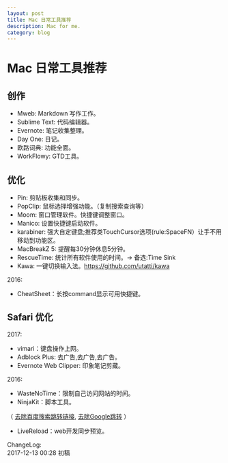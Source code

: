 ```yaml
---
layout: post
title: Mac 日常工具推荐
description: Mac for me.
category: blog
---
```


# Mac 日常工具推荐


## 创作
* Mweb: Markdown 写作工作。
* Sublime Text: 代码编辑器。
* Evernote: 笔记收集整理。
* Day One: 日记。
* 欧路词典: 功能全面。
* WorkFlowy: GTD工具。

## 优化
* Pin: 剪贴板收集和同步。
* PopClip: 鼠标选择增强功能。（复制搜索查询等）
* Moom: 窗口管理软件。快捷键调整窗口。
* Manico: 设置快捷键启动软件。
* karabiner: 强大自定键盘;推荐类TouchCursor选项(rule:SpaceFN）让手不用移动到功能区。
* MacBreakZ 5: 提醒每30分钟休息5分钟。
* RescueTime: 统计所有软件使用的时间。→ 备选:Time Sink
* Kawa: 一键切换输入法。https://github.com/utatti/kawa


2016:

* CheatSheet：长按command显示可用快捷键。


## Safari 优化
2017:

* vimari：键盘操作上网。
* Adblock Plus: 去广告,去广告,去广告。
* Evernote Web Clipper: 印象笔记剪藏。


2016:  

* WasteNoTime：限制自己访问网站的时间。
* NinjaKit：脚本工具。

（ [去除百度搜索跳转链接](https://greasyfork.org/zh-CN/scripts/11915-remove-the-jump-link-in-baidu/),
[去除Google跳转](https://greasyfork.org/zh-CN/scripts/14150-google-%E7%BB%95%E8%BF%87%E6%90%9C%E7%B4%A2%E7%BB%93%E6%9E%9C%E7%BD%91%E9%A1%B5%E9%93%BE%E6%8E%A5%E9%87%8D%E5%AE%9A%E5%90%91
) ）
* LiveReload：web开发同步预览。

ChangeLog:  
2017-12-13 00:28 初稿  



